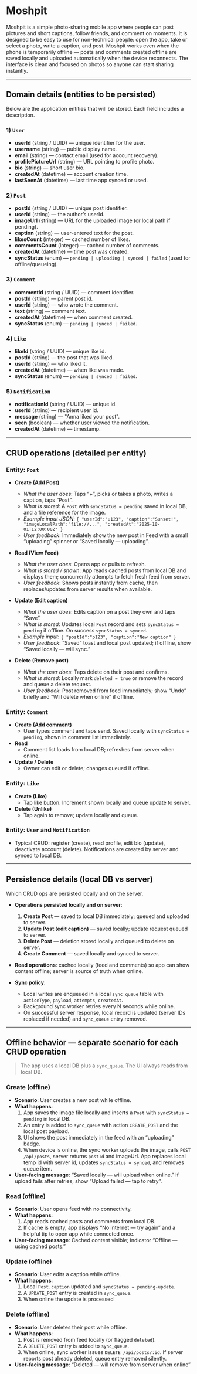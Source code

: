 # Moshpit

Moshpit is a simple photo-sharing mobile app where people can post pictures and short captions, follow friends, and comment on moments. It is designed to be easy to use for non-technical people: open the app, take or select a photo, write a caption, and post. Moshpit works even when the phone is temporarily offline — posts and comments created offline are saved locally and uploaded automatically when the device reconnects. The interface is clean and focused on photos so anyone can start sharing instantly.

---

## Domain details (entities to be persisted)
Below are the application entities that will be stored. Each field includes a description.

### 1) `User`
- **userId** (string / UUID) — unique identifier for the user.
- **username** (string) — public display name.
- **email** (string) — contact email (used for account recovery).
- **profilePictureUrl** (string) — URL pointing to profile photo.
- **bio** (string) — short user bio.
- **createdAt** (datetime) — account creation time.
- **lastSeenAt** (datetime) — last time app synced or used.

### 2) `Post`
- **postId** (string / UUID) — unique post identifier.
- **userId** (string) — the author’s userId.
- **imageUrl** (string) — URL for the uploaded image (or local path if pending).
- **caption** (string) — user-entered text for the post.
- **likesCount** (integer) — cached number of likes.
- **commentsCount** (integer) — cached number of comments.
- **createdAt** (datetime) — time post was created.
- **syncStatus** (enum) — `pending | uploading | synced | failed` (used for offline/queueing).

### 3) `Comment`
- **commentId** (string / UUID) — comment identifier.
- **postId** (string) — parent post id.
- **userId** (string) — who wrote the comment.
- **text** (string) — comment text.
- **createdAt** (datetime) — when comment created.
- **syncStatus** (enum) — `pending | synced | failed`.

### 4) `Like`
- **likeId** (string / UUID) — unique like id.
- **postId** (string) — the post that was liked.
- **userId** (string) — who liked it.
- **createdAt** (datetime) — when like was made.
- **syncStatus** (enum) — `pending | synced | failed`.

### 5) `Notification`
- **notificationId** (string / UUID) — unique id.
- **userId** (string) — recipient user id.
- **message** (string) — "Anna liked your post".
- **seen** (boolean) — whether user viewed the notification.
- **createdAt** (datetime) — timestamp.

---

## CRUD operations (detailed per entity)

### Entity: `Post`
- **Create (Add Post)**  
  - *What the user does*: Taps “+”, picks or takes a photo, writes a caption, taps “Post”.  
  - *What is stored*: A `Post` with `syncStatus = pending` saved in local DB, and a file reference for the image.  
  - *Example input JSON*: `{ "userId":"u123", "caption":"Sunset!", "imageLocalPath":"file://...", "createdAt":"2025-10-01T12:00:00Z" }`  
  - *User feedback*: Immediately show the new post in Feed with a small “uploading” spinner or “Saved locally — uploading”.

- **Read (View Feed)**  
  - *What the user does*: Opens app or pulls to refresh.  
  - *What is stored / shown*: App reads cached posts from local DB and displays them; concurrently attempts to fetch fresh feed from server.  
  - *User feedback*: Shows posts instantly from cache, then replaces/updates from server results when available.

- **Update (Edit caption)**  
  - *What the user does*: Edits caption on a post they own and taps “Save”.  
  - *What is stored*: Updates local `Post` record and sets `syncStatus = pending` if offline. On success `syncStatus = synced`.  
  - *Example input*: `{ "postId":"p123", "caption":"New caption" }`  
  - *User feedback*: “Saved” toast and local post updated; if offline, show “Saved locally — will sync.”

- **Delete (Remove post)**  
  - *What the user does*: Taps delete on their post and confirms.  
  - *What is stored*: Locally mark `deleted = true` or remove the record and queue a delete request.  
  - *User feedback*: Post removed from feed immediately; show “Undo” briefly and “Will delete when online” if offline.

### Entity: `Comment`
- **Create (Add comment)**  
  - User types comment and taps send. Saved locally with `syncStatus = pending`, shown in comment list immediately.  
- **Read**  
  - Comment list loads from local DB; refreshes from server when online.  
- **Update / Delete**  
  - Owner can edit or delete; changes queued if offline.

### Entity: `Like`
- **Create (Like)**  
  - Tap like button. Increment shown locally and queue update to server.  
- **Delete (Unlike)**  
  - Tap again to remove; update locally and queue.

### Entity: `User` and `Notification`
- Typical CRUD: register (create), read profile, edit bio (update), deactivate account (delete). Notifications are created by server and synced to local DB.

---

## Persistence details (local DB vs server)
Which CRUD ops are persisted locally and on the server.

- **Operations persisted locally and on server**:
  1. **Create Post** — saved to local DB immediately; queued and uploaded to server.
  2. **Update Post (edit caption)** — saved locally; update request queued to server.
  3. **Delete Post** — deletion stored locally and queued to delete on server.
  4. **Create Comment** — saved locally and synced to server.
  

- **Read operations**: cached locally (feed and comments) so app can show content offline; server is source of truth when online.

- **Sync policy**:
  - Local writes are enqueued in a local `sync_queue` table with `actionType`, `payload`, `attempts`, `createdAt`.  
  - Background sync worker retries every N seconds while online.  
  - On successful server response, local record is updated (server IDs replaced if needed) and `sync_queue` entry removed.

---

## Offline behavior — separate scenario for each CRUD operation

> The app uses a local DB plus a `sync_queue`. The UI always reads from local DB.

### Create (offline)
- **Scenario**: User creates a new post while offline.
- **What happens**:
  1. App saves the image file locally and inserts a `Post` with `syncStatus = pending` in local DB.
  2. An entry is added to `sync_queue` with action `CREATE_POST` and the local post payload.
  3. UI shows the post immediately in the feed with an “uploading” badge.
  4. When device is online, the sync worker uploads the image, calls `POST /api/posts`, server returns `postId` and imageUrl. App replaces local temp id with server id, updates `syncStatus = synced`, and removes queue item.
- **User-facing message**: “Saved locally — will upload when online.” If upload fails after retries, show “Upload failed — tap to retry”.

### Read (offline)
- **Scenario**: User opens feed with no connectivity.
- **What happens**:
  1. App reads cached posts and comments from local DB.
  2. If cache is empty, app displays “No internet — try again” and a helpful tip to open app while connected once.
- **User-facing message**: Cached content visible; indicator “Offline — using cached posts.”

### Update (offline)
- **Scenario**: User edits a caption while offline.
- **What happens**:
  1. Local `Post.caption` updated and `syncStatus = pending-update`.
  2. A `UPDATE_POST` entry is created in `sync_queue`.
  3. When online the update is processed
### Delete (offline)
- **Scenario**: User deletes their post while offline.
- **What happens**:
  1. Post is removed from feed locally (or flagged `deleted`).
  2. A `DELETE_POST` entry is added to `sync_queue`.
  3. When online, sync worker issues `DELETE /api/posts/:id`. If server reports post already deleted, queue entry removed silently.
- **User-facing message**: “Deleted — will remove from server when online”


